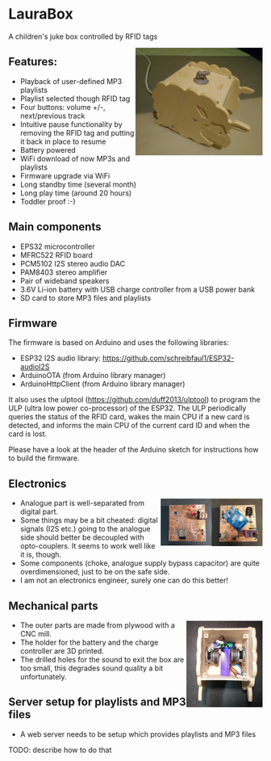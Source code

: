# LauraBox
A children's juke box controlled by RFID tags

<img src="https://raw.githubusercontent.com/mhier/LauraBox/master/images/complete_box.jpg" width="50%" alt="The ready box" align="right"/>

## Features:
* Playback of user-defined MP3 playlists
* Playlist selected though RFID tag
* Four buttons: volume +/-, next/previous track
* Intuitive pause functionality by removing the RFID tag and putting it back in place to resume
* Battery powered
* WiFi download of now MP3s and playlists
* Firmware upgrade via WiFi
* Long standby time (several month)
* Long play time (around 20 hours)
* Toddler proof :-)

## Main components
* EPS32 microcontroller
* MFRC522 RFID board
* PCM5102 I2S stereo audio DAC
* PAM8403 stereo amplifier
* Pair of wideband speakers
* 3.6V Li-ion battery with USB charge controller from a USB power bank
* SD card to store MP3 files and playlists

## Firmware

The firmware is based on Arduino and uses the following libraries:
* ESP32 I2S audio library: https://github.com/schreibfaul1/ESP32-audioI2S
* ArduinoOTA (from Arduino library manager)
* ArduinoHttpClient (from Arduino library manager)

It also uses the ulptool (https://github.com/duff2013/ulptool) to program the ULP (ultra low power co-processor) of the ESP32. The ULP periodically queries the status of the RFID card, wakes the main CPU if a new card is detected, and informs the main CPU of the current card ID and when the card is lost.

Please have a look at the header of the Arduino sketch for instructions how to build the firmware.

## Electronics

<img src="https://raw.githubusercontent.com/mhier/LauraBox/master/images/mainboard_top.jpg" width="20%" alt="The ready box" align="right"/>
<img src="https://raw.githubusercontent.com/mhier/LauraBox/master/images/mainboard_bottom.jpg" width="20%" alt="The ready box" align="right"/>

* Analogue part is well-separated from digital part.
* Some things may be a bit cheated: digital signals (I2S etc.) going to the analogue side should better be decoupled with opto-couplers. It seems to work well like it is, though.
* Some components (choke, analogue supply bypass capacitor) are quite overdimensioned, just to be on the safe side.
* I am not an electronics engineer, surely one can do this better!

## Mechanical parts

<img src="https://raw.githubusercontent.com/mhier/LauraBox/master/images/inside.jpg" width="30%" alt="The ready box" align="right"/>

* The outer parts are made from plywood with a CNC mill.
* The holder for the battery and the charge controller are 3D printed.
* The drilled holes for the sound to exit the box are too small, this degrades sound quality a bit unfortunately.

## Server setup for playlists and MP3 files

* A web server needs to be setup which provides playlists and MP3 files

TODO: describe how to do that

